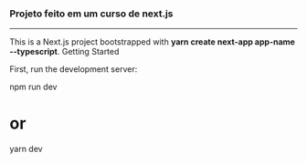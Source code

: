 ### Projeto feito em um curso de next.js






--- 
This is a Next.js project bootstrapped with **yarn create next-app app-name --typescript**.
Getting Started

First, run the development server:

npm run dev
# or
yarn dev